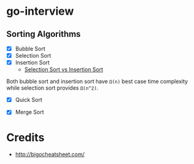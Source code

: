 # go-interview

## Sorting Algorithms

- [x] Bubble Sort
- [x] Selection Sort
- [x] Insertion Sort
    * [Selection Sort vs Insertion Sort](https://stackoverflow.com/questions/15799034/insertion-sort-vs-selection-sort)

Both bubble sort and insertion sort have `Ω(n)` best case time complexity while selection sort provides `Ω(n^2)`.

- [x] Quick Sort
- [x] Merge Sort



# Credits

- http://bigocheatsheet.com/
